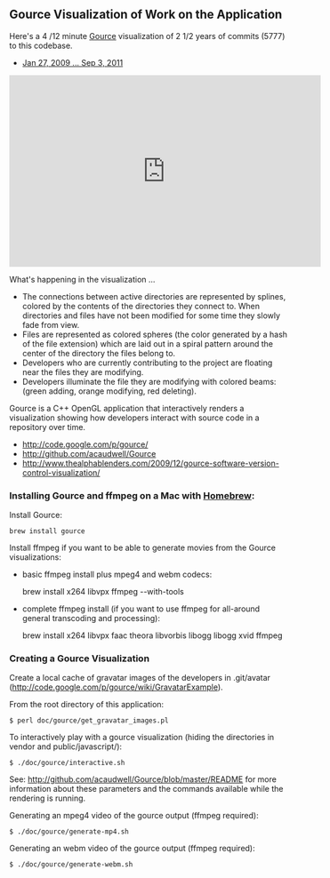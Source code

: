 ## Gource Visualization of Work on the Application

Here's a 4 /12 minute [Gource](https://github.com/acaudwell/Gource) visualization of 2 1/2 years of commits (5777) to this codebase.

- [Jan 27, 2009 ... Sep 3, 2011](http://www.youtube.com/watch?v=AFrLpHRRgv8)

<iframe width="560" height="345" src="http://www.youtube.com/embed/AFrLpHRRgv8" frameborder="0" allowfullscreen></iframe>

What's happening in the visualization ...

- The connections between active directories are represented by splines, colored by the contents of the directories they connect to. When directories and files have not been modified for some time they slowly fade from view.
- Files are represented as colored spheres (the color generated by a hash of the file extension) which are laid out in a spiral pattern around the center of the directory the files belong to.
- Developers who are currently contributing to the project are floating near the files they are modifying.
- Developers illuminate the file they are modifying with colored beams: (green adding, orange modifying, red deleting).

Gource is a C++ OpenGL application that interactively renders a visualization showing how developers interact with source code in a repository over time.

- http://code.google.com/p/gource/
- http://github.com/acaudwell/Gource
- http://www.thealphablenders.com/2009/12/gource-software-version-control-visualization/

### Installing Gource and ffmpeg on a Mac with [Homebrew](http://mxcl.github.com/homebrew/):

Install Gource:

    brew install gource

Install ffmpeg if you want to be able to generate movies from the Gource visualizations:

* basic ffmpeg install plus mpeg4 and webm codecs:

    brew install x264 libvpx ffmpeg  --with-tools

* complete ffmpeg install (if you want to use ffmpeg for all-around general transcoding and processing):

    brew install x264 libvpx faac theora libvorbis libogg libogg xvid ffmpeg

### Creating a Gource Visualization

Create a local cache of gravatar images of the developers in .git/avatar (http://code.google.com/p/gource/wiki/GravatarExample).

From the root directory of this application:

    $ perl doc/gource/get_gravatar_images.pl

To interactively play with a gource visualization (hiding the directories in vendor and public/javascript/):

    $ ./doc/gource/interactive.sh

See: http://github.com/acaudwell/Gource/blob/master/README for more information about these parameters and the commands available while the rendering is running.

Generating an mpeg4 video of the gource output (ffmpeg required):

    $ ./doc/gource/generate-mp4.sh

Generating an webm video of the gource output (ffmpeg required):

    $ ./doc/gource/generate-webm.sh
